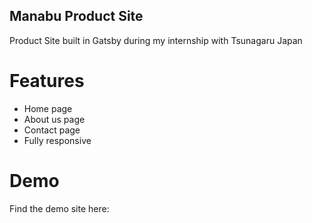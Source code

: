 ## Manabu Product Site

Product Site built in Gatsby during my internship with Tsunagaru Japan

# Features
- Home page
- About us page
- Contact page
- Fully responsive

# Demo
Find the demo site here: 